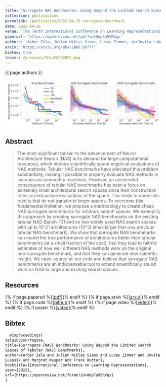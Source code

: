 ```yaml
---
title: "Surrogate NAS Benchmarks: Going Beyond the Limited Search Spaces of Tabular NAS Benchmarks"
collection: publications
permalink: /publication/2022-04-25-surrogate-benchmark
date: 2022-04-25
venue: 'The Tenth International Conference on Learning Representations'
paperurl: 'https://openreview.net/pdf?id=OnpFa95RVqs'
authors: 'Arber Zela, Julien Niklas Siems, Lucas Zimmer, <b>Jovita Lukasik</b>, Margret Keuper, Frank Hutter'
arxiv: 'https://arxiv.org/abs/2008.09777'
bibtex: true
teaser: /previews/ZelaICLR2022.png
---
```

{{ page.authors }}

<img class="pub_teaser" src="../images/previews/ZelaICLR2022.png" alt="Teaser Image" title="teaser" />

## Abstract 

>The most significant barrier to the advancement of Neural Architecture Search (NAS) is its demand for large computational resources, which hinders scientifically sound empirical evaluations of NAS methods. Tabular NAS benchmarks have alleviated this problem substantially, making it possible to properly evaluate NAS methods in seconds on commodity machines. However, an unintended consequence of tabular NAS benchmarks has been a focus on extremely small architectural search spaces since their construction relies on exhaustive evaluations of the space. This leads to unrealistic results that do not transfer to larger spaces. To overcome this fundamental limitation, we propose a methodology to create cheap NAS surrogate benchmarks for arbitrary search spaces. We exemplify this approach by creating surrogate NAS benchmarks on the existing tabular NAS-Bench-101 and on two widely used NAS search spaces with up to 10^21
 architectures (10^13 times larger than any previous tabular NAS benchmark). We show that surrogate NAS benchmarks can model the true performance of architectures better than tabular benchmarks (at a small fraction of the cost), that they lead to faithful estimates of how well different NAS methods work on the original non-surrogate benchmark, and that they can generate new scientific insight. We open-source all our code and believe that surrogate NAS benchmarks are an indispensable tool to extend scientifically sound work on NAS to large and exciting search spaces.

## Resources

{% if page.paperurl %}<a href=" {{ page.paperurl }} ">[pdf]</a>{% endif %} {% if page.arxiv %}<a href=" {{ page.arxiv }} ">[arxiv]</a>{% endif %} {% if page.code %}<a href=" {{ page.code }} ">[github]</a>{% endif %} {% if page.video %}<a href=" {{ page.video }} ">[video]</a>{% endif %} {% if poster %}<a href=" {{ page.poster }} ">[video]</a>{% endif %}

## Bibtex 

      @inproceedings{
	zela2022surrogate,
	title={Surrogate {NAS} Benchmarks: Going Beyond the Limited Search Spaces of Tabular {NAS} Benchmarks},
	author={Arber Zela and Julien Niklas Siems and Lucas Zimmer and Jovita Lukasik and Margret Keuper and Frank Hutter},
	booktitle={International Conference on Learning Representations},
	year={2022},
	url={https://openreview.net/forum?id=OnpFa95RVqs}
	}



